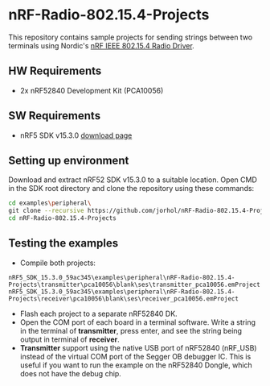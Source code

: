 # nRF-Radio-802.15.4-Projects
This repository contains sample projects for sending strings between two terminals using Nordic's [nRF IEEE 802.15.4 Radio Driver](https://github.com/NordicSemiconductor/nRF-IEEE-802.15.4-radio-driver).

## HW Requirements
- 2x nRF52840 Development Kit (PCA10056)

## SW Requirements
- nRF5 SDK v15.3.0 [download page](http://developer.nordicsemi.com/nRF5_SDK/nRF5_SDK_v15.x.x/)

## Setting up environment
Download and extract nRF52 SDK v15.3.0 to a suitable location. Open CMD in the SDK root directory and clone the repository using these commands:
```bash
cd examples\peripheral\
git clone --recursive https://github.com/jorhol/nRF-Radio-802.15.4-Projects.git
cd nRF-Radio-802.15.4-Projects
```
## Testing the examples
- Compile both projects:
```
nRF5_SDK_15.3.0_59ac345\examples\peripheral\nRF-Radio-802.15.4-Projects\transmitter\pca10056\blank\ses\transmitter_pca10056.emProject
nRF5_SDK_15.3.0_59ac345\examples\peripheral\nRF-Radio-802.15.4-Projects\receiver\pca10056\blank\ses\receiver_pca10056.emProject
```
- Flash each project to a separate nRF52840 DK.
- Open the COM port of each board in a terminal software. Write a string in the terminal of **transmitter**, press enter, and see the string being output in terminal of **receiver**.
- **Transmitter** support using the native USB port of nRF52840 (nRF_USB) instead of the virtual COM port of the Segger OB debugger IC. This is useful if you want to run the example on the nRF52840 Dongle, which does not have the debug chip.
